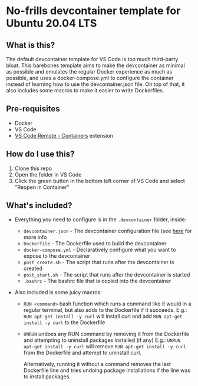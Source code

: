 # No-frills devcontainer template for Ubuntu 20.04 LTS

## What is this?
The default devcontainer template for VS Code is too much third-party bloat. This barebones template aims to make the devcontainer as minimal as possible and emulates the regular Docker experience as much as possible, and uses a docker-compose.yml to configure the container instead of learning how to use the devcontainer.json file. On top of that, it also includes some macros to make it easier to write Dockerfiles.

## Pre-requisites
- Docker
- VS Code
- [VS Code Remote - Containers](https://marketplace.visualstudio.com/items?itemName=ms-vscode-remote.remote-containers) extension

## How do I use this?
1. Clone this repo
2. Open the folder in VS Code
3. Click the green button in the bottom left corner of VS Code and select "Reopen in Container"

## What's included?
- Everything you need to configure is in the `.devcontainer` folder, inside:
  
    - `devcontainer.json` - The devcontainer configuration file (see [here](https://code.visualstudio.com/docs/remote/devcontainerjson-reference) for more info
    - `Dockerfile` - The Dockerfile used to build the devcontainer
    - `docker-compose.yml` - Declaratively configure what you want to expose to the devcontainer
    - `post_create.sh` - The script that runs after the devcontainer is created
    - `post_start.sh` - The script that runs after the devcontainer is started
    - `.bashrc` - The bashrc file that is copied into the devcontainer
    
- Also included is some juicy macros:
    - `RUN <command>` bash function which runs a command like it would in a regular terminal, but also adds to the Dockerfile if it succeeds.
       E.g.: `RUN apt-get install -y curl` will install curl and add `RUN apt-get install -y curl` to the Dockerfile

    - `UNRUN` undoes any RUN command by removing it from the Dockerfile and attempting to uninstall packages installed (if any)
       E.g.: `UNRUN apt-get install -y curl` will remove `RUN apt-get install -y curl` from the Dockerfile and attempt to uninstall curl.

      Alternatively, running it without a command removes the last Dockerfile line and tries undoing package installations if the line was to install packages.